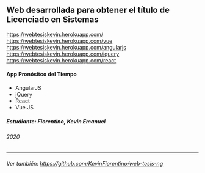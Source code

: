 ## Web desarrollada para obtener el título de Licenciado en Sistemas

https://webtesiskevin.herokuapp.com/
https://webtesiskevin.herokuapp.com/vue
https://webtesiskevin.herokuapp.com/angularjs
https://webtesiskevin.herokuapp.com/jquery
https://webtesiskevin.herokuapp.com/react

#### App Pronósitco del Tiempo
-   AngularJS
-   jQuery
-   React
-   Vue.JS

##### Estudiante: Fiorentino, Kevin Emanuel

###### 2020

--- 

###### Ver también: https://github.com/KevinFiorentino/web-tesis-ng